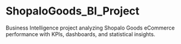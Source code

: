 # ShopaloGoods_BI_Project
Business Intelligence project analyzing Shopalo Goods eCommerce performance with KPIs, dashboards, and statistical insights.
